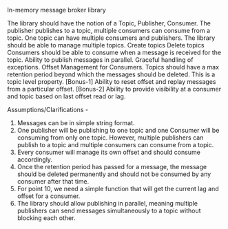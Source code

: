 In-memory message broker library

The library should have the notion of a Topic, Publisher, Consumer. The publisher publishes to a topic, multiple consumers can consume from a topic.
One topic can have multiple consumers and publishers.
The library should be able to manage multiple topics.
Create topics
Delete topics
Consumers should be able to consume when a message is received for the topic.
Ability to publish messages in parallel.
Graceful handling of exceptions.
Offset Management for Consumers.
Topics should have a max retention period beyond which the messages should be deleted. This is a topic level property.
[Bonus-1] Ability to reset offset and replay messages from a particular offset.
[Bonus-2] Ability to provide visibility at a consumer and topic based on last offset read or lag.


Assumptions/Clarifications -
1. Messages can be in simple string format.
2. One publisher will be publishing to one topic and one Consumer will be consuming from only one topic. However, multiple publishers can publish to a topic and multiple consumers can consume from a topic.
3. Every consumer will manage its own offset and should consume accordingly.
4. Once the retention period has passed for a message, the message should be deleted permanently and should not be consumed by any consumer after that time.
5. For point 10, we need a simple function that will get the current lag and offset for a consumer.
6. The library should allow publishing in parallel, meaning multiple publishers can send messages simultaneously to a topic without blocking each other.




